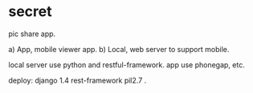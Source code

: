 secret
======

pic share app.

a) App, mobile viewer app.
b) Local, web server to support mobile.

local server use python and restful-framework.
app use phonegap, etc.

deploy:
django 1.4
rest-framework
pil2.7
.
